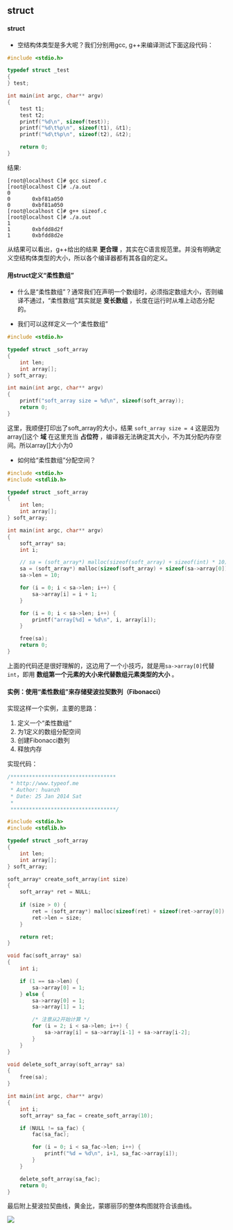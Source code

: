## struct

#### struct

* 空结构体类型是多大呢？我们分别用gcc, g++来编译测试下面这段代码：

```cpp
#include <stdio.h>

typedef struct _test
{
} test;

int main(int argc, char** argv)
{
	test t1;
	test t2;
	printf("%d\n", sizeof(test));
	printf("%d\t%p\n", sizeof(t1), &t1);
	printf("%d\t%p\n", sizeof(t2), &t2);

	return 0;
}
```

结果:

```shell
[root@localhost C]# gcc sizeof.c 
[root@localhost C]# ./a.out 
0
0       0xbf81a050
0       0xbf81a050
[root@localhost C]# g++ sizeof.c 
[root@localhost C]# ./a.out 
1
1       0xbfdd8d2f
1       0xbfdd8d2e
```
从结果可以看出，g++给出的结果 **更合理** ，其实在C语言规范里。并没有明确定义空结构体类型的大小，所以各个编译器都有其各自的定义。


#### 用struct定义“柔性数组”
* 什么是“柔性数组”？通常我们在声明一个数组时，必须指定数组大小，否则编译不通过，“柔性数组”其实就是 **变长数组** ，长度在运行时从堆上动态分配的。

* 我们可以这样定义一个“柔性数组”

```cpp
#include <stdio.h>

typedef struct _soft_array
{
	int len;
	int array[];
} soft_array;

int main(int argc, char** argv)
{
	printf("soft_array size = %d\n", sizeof(soft_array));
	return 0;
}
```

这里，我顺便打印出了soft_array的大小，结果
`soft_array size = 4`
这是因为array[]这个 **域** 在这里充当 **占位符** ，编译器无法确定其大小，不为其分配内存空间。所以array[]大小为0

* 如何给“柔性数组”分配空间？

```cpp
#include <stdio.h>
#include <stdlib.h>

typedef struct _soft_array
{
	int len;
	int array[];
} soft_array;

int main(int argc, char** argv)
{
	soft_array* sa;
	int i;

	// sa = (soft_array*) malloc(sizeof(soft_array) + sizeof(int) * 10);
	sa = (soft_array*) malloc(sizeof(soft_array) + sizeof(sa->array[0]) * 10);
	sa->len = 10;

	for (i = 0; i < sa->len; i++) {
		sa->array[i] = i + 1;
	}

	for (i = 0; i < sa->len; i++) {
		printf("array[%d] = %d\n", i, array[i]);
	}

	free(sa);
	return 0;
}
```

上面的代码还是很好理解的，这边用了一个小技巧，就是用`sa->array[0]`代替`int`，即用 **数组第一个元素的大小来代替数组元素类型的大小** 。

#### 实例：使用“柔性数组”来存储斐波拉契数列（Fibonacci）
实现这样一个实例，主要的思路：
1. 定义一个“柔性数组”
2. 为1定义的数组分配空间
3. 创建Fibonacci数列
4. 释放内存

实现代码：

```cpp
/**********************************
 * http://www.typeof.me
 * Author: huanzh
 * Date: 25 Jan 2014 Sat
 *
 **********************************/

#include <stdio.h>
#include <stdlib.h>

typedef struct _soft_array
{
	int len;
	int array[];
} soft_array;

soft_array* create_soft_array(int size)
{
	soft_array* ret = NULL;
	
	if (size > 0) {
		ret = (soft_array*) malloc(sizeof(ret) + sizeof(ret->array[0]) * size);
		ret->len = size;
	}

	return ret;
}

void fac(soft_array* sa)
{
	int i;

	if (1 == sa->len) {
		sa->array[0] = 1;
	} else {
		sa->array[0] = 1;
		sa->array[1] = 1;

		/* 注意从2开始计算 */
		for (i = 2; i < sa->len; i++) {
			sa->array[i] = sa->array[i-1] + sa->array[i-2];
		}
	}
}

void delete_soft_array(soft_array* sa)
{
	free(sa);
}

int main(int argc, char** argv)
{
	int i;
	soft_array* sa_fac = create_soft_array(10);

	if (NULL != sa_fac) {
		fac(sa_fac);

		for (i = 0; i < sa_fac->len; i++) {
			printf("%d = %d\n", i+1, sa_fac->array[i]);
		}
	}

	delete_soft_array(sa_fac);
	return 0;
}
```

最后附上斐波拉契曲线，黄金比，蒙娜丽莎的整体构图就符合该曲线。

![](http://photo.weibo.com/2144319137/photos/detail/photo_id/3670749410934512)
